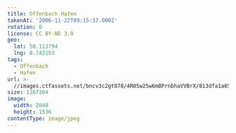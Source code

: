 ```yaml
---
title: Offenbach Hafen
takenAt: '2006-11-22T09:15:37.000Z'
rotation: 0
license: CC BY-ND 3.0
geo:
  lat: 50.113794
  lng: 8.743153
tags:
  - Offenbach
  - Hafen
url: >-
  //images.ctfassets.net/bncv3c2gt878/4R05w25w6mBPrnbhaVVBrX/813dfa1a65632156375dc2062f519d79/offenbach-hafen_4544872715_o
size: 1167304
image:
  width: 2048
  height: 1536
contentType: image/jpeg
---
```


